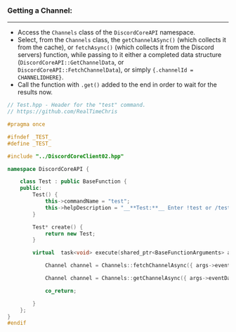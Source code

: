 ### **Getting a Channel:**
---
- Access the `Channels` class of the `DiscordCoreAPI` namespace.
- Select, from the `Channels` class, the `getChannelASync()` (which collects it from the cache), or `fetchAsync()` (which collects it from the Discord servers) function, while passing to it either a completed data structure (`DiscordCoreAPI::GetChannelData`, or `DiscordCoreAPI::FetchChannelData`), or simply `{.channelId = CHANNELIDHERE}`.
- Call the function with `.get()` added to the end in order to wait for the results now.

```cpp
// Test.hpp - Header for the "test" command.
// https://github.com/RealTimeChris

#pragma once

#ifndef _TEST_
#define _TEST_

#include "../DiscordCoreClient02.hpp"

namespace DiscordCoreAPI {

	class Test : public BaseFunction {
	public:
		Test() {
			this->commandName = "test";
			this->helpDescription = "__**Test:**__ Enter !test or /test to run this command!";
		}

		Test* create() {
			return new Test;
		}

		virtual  task<void> execute(shared_ptr<BaseFunctionArguments> args) {

			Channel channel = Channels::fetchChannelAsync({ args->eventData.getChannelId() }).get();

			Channel channel = Channels::getChannelAsync({ args->eventData.getChannelId() }).get();

			co_return;

		}
	};
}
#endif
```
